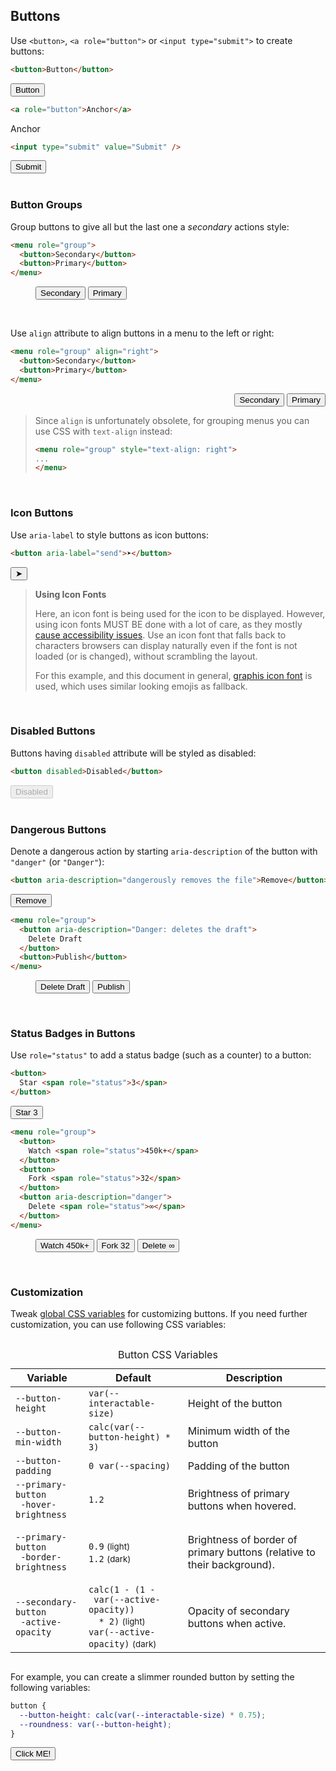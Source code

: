 <section>

## Buttons

Use `<button>`, `<a role="button">` or `<input type="submit">` to create buttons:

```html
<button>Button</button>
```

<div role="presentation">
  <button>Button</button>
</div>

```html
<a role="button">Anchor</a>
```
<div role="presentation">
  <a role="button">Anchor</a>
</div>

```html
<input type="submit" value="Submit" />
```
<div role="presentation">
  <input type="submit" value="Submit" />
</div>

<br>

### Button Groups

Group buttons to give all but the last one a _secondary_ actions style:

```html
<menu role="group">
  <button>Secondary</button>
  <button>Primary</button>
</menu>
```

<div role="presentation">
  <menu role="group">
    <button>Secondary</button>
    <button>Primary</button>
  </menu>
</div>

<br>

Use `align` attribute to align buttons in a menu to the left or right:
```html
<menu role="group" align="right">
  <button>Secondary</button>
  <button>Primary</button>
</menu>
```
<div role="presentation">
  <menu role="group" align="right">
    <button>Secondary</button>
    <button>Primary</button>
  </menu>
</div>

> Since `align` is unfortunately obsolete, for grouping menus you can use CSS with `text-align` instead:
> ```html
> <menu role="group" style="text-align: right">
> ...
> </menu>
> ```

<br>

### Icon Buttons

Use `aria-label` to style buttons as icon buttons:

```html
<button aria-label="send">➤</button>
```

<div role="presentation">
  <button aria-label="send" class="icon">➤</button>
</div>

> **Using Icon Fonts**
>
> Here, an icon font is being used for the icon to be displayed. However, using icon fonts MUST BE done with
> a lot of care, as they mostly [cause accessibility issues](https://www.youtube.com/watch?v=9xXBYcWgCHA). Use an icon font
> that falls back to characters browsers can display naturally even if the font is not loaded (or is changed), without scrambling the layout.
>
> For this example, and this document in general, [graphis icon font](https://graphis.ink) is used, which uses similar looking emojis as fallback.

<br>

### Disabled Buttons

Buttons having `disabled` attribute will be styled as disabled:

```html
<button disabled>Disabled</button>
```

<div role="presentation">
  <button disabled>Disabled</button>
</div>

<br/>

### Dangerous Buttons

Denote a dangerous action by starting `aria-description` of the button with `"danger"` (or `"Danger"`):

```html
<button aria-description="dangerously removes the file">Remove</button>
```

<div role="presentation">
  <button aria-description="dangerously removes the file">
    Remove
  </button>
</div>

```html
<menu role="group">
  <button aria-description="Danger: deletes the draft">
    Delete Draft
  </button>
  <button>Publish</button>
</menu>
```

<div role="presentation">
  <menu role="group">
    <button aria-description="Danger: deletes the draft">
      Delete Draft
    </button>
    <button>Publish</button>
  </menu>
</div>

<br>

### Status Badges in Buttons

Use `role="status"` to add a status badge (such as a counter) to a button:

```html
<button>
  Star <span role="status">3</span>
</button>
```

<div role="presentation">
  <button>
    Star <span role="status">3</span>
  </button>
</div>

```html
<menu role="group">
  <button>
    Watch <span role="status">450k+</span>
  </button>
  <button>
    Fork <span role="status">32</span>
  </button>
  <button aria-description="danger">
    Delete <span role="status">∞</span>
  </button>
</menu>
```

<div role="presentation">
  <menu role="group">
    <button>
      Watch <span role="status">450k+</span>
    </button>
    <button>
      Fork <span role="status">32</span>
    </button>
    <button aria-description="danger">
      Delete <span role="status">∞</span>
    </button>
  </menu>
</div>

<br>

### Customization

Tweak [global CSS variables](#theming) for customizing buttons. If you need further customization, you can use following CSS variables:

<div style="overflow-x: auto">
  <table>
    <caption>Button CSS Variables</caption>
    <thead>
      <tr>
        <th>Variable</th>
        <th>Default</th>
        <th>Description</th>
      </tr>
    </thead>
    <tbody>
      <tr>
        <td><code>--button-height</code></td>
        <td><code>var(--interactable-size)</code></td>
        <td>Height of the button</td>
      </tr>
      <tr>
        <td><code>--button-min-width</code></td>
        <td><code>calc(var(--button-height) * 3)</code></td>
        <td>Minimum width of the button</td>
      </tr>
      <tr>
        <td><code>--button-padding</code></td>
        <td><code>0 var(--spacing)</code></td>
        <td>Padding of the button</td>
      </tr>
      <tr>
        <td><code>--primary-button<br>&emsp;-hover-brightness</code></td>
        <td><code>1.2</code></td>
        <td>Brightness of primary buttons when hovered.</td>
      </tr>
      <tr>
        <td><code>--primary-button<br>&emsp;-border-brightness</code></td>
        <td><code>0.9</code> <small>(light)</small><br><code>1.2</code> <small>(dark)</small></td>
        <td><p>Brightness of border of primary buttons (relative to their background).</p></td>
      </tr>
      <tr>
        <td><code>--secondary-button<br>&emsp;-active-opacity</code></td>
        <td><code>calc(1 - (1 - <br>&emsp;var(--active-opacity))<br>&emsp; * 2)</code> <small>(light)</small>
          <br><code>var(--active-opacity)</code> <small>(dark)</small></td>
        <td>Opacity of secondary buttons when active.</td>
      </tr>
    </tbody>
  </table>
</div>

For example, you can create a slimmer rounded button by setting the following variables:

```css
button {
  --button-height: calc(var(--interactable-size) * 0.75);
  --roundness: var(--button-height);
}
```

<div role="presentation">
  <style>
  .slim-round-btn {
    --button-height: calc(var(--interactable-size) * 0.75);
    --roundness: var(--button-height)
  }
  </style>
  <button class="slim-round-btn">Click ME!</button>
</div>

</section>